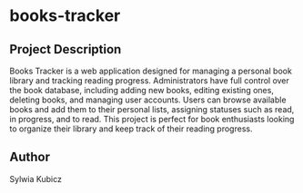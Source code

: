 <h1>books-tracker</h1>

<h2>Project Description</h2>
Books Tracker is a web application designed for managing a personal book library and tracking reading progress. 
Administrators have full control over the book database, including adding new books, editing existing ones, 
deleting books, and managing user accounts. Users can browse available books and add them to their personal 
lists, assigning statuses such as read, in progress, and to read. This project is perfect for book enthusiasts 
looking to organize their library and keep track of their reading progress.


<h2>Author</h2>
<p>Sylwia Kubicz</p>
